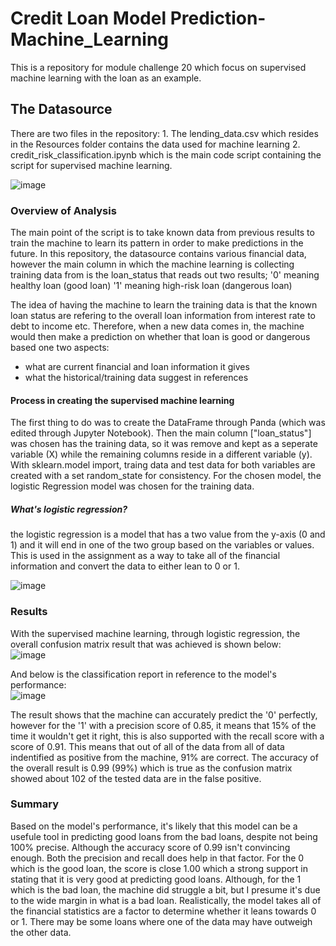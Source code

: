 # Credit Loan Model Prediction-Machine_Learning
This is a repository for module challenge 20 which focus on supervised machine learning with the loan as an example.

<h2> The Datasource</h2>
There are two files in the repository:
1. The lending_data.csv which resides in the Resources folder contains the data used for machine learning
2. credit_risk_classification.ipynb which is the main code script containing the script for supervised machine learning. </br>

![image](https://github.com/Nisloen/Assignment-20-Machine-Learning/assets/134130254/c9cfddeb-9921-4e28-aae3-dd3e4b064745)


<h3> Overview of Analysis</h3>
The main point of the script is to take known data from previous results to train the machine to learn its pattern in order to 
make predictions in the future. In this repository, the datasource contains various financial data, however the main column in which the machine learning is collecting training data from 
is the loan_status that reads out two results;
'0' meaning healthy loan (good loan)
'1' meaning high-risk loan (dangerous loan)

The idea of having the machine to learn the training data is that the known loan status are refering to the overall loan information from interest rate to debt to income etc. Therefore, when
a new data comes in, the machine would then make a prediction on whether that loan is good or dangerous based one two aspects:
- what are current financial and loan information it gives
- what the historical/training data suggest in references

<h4>Process in creating the supervised machine learning</h4>
The first thing to do was to create the DataFrame through Panda (which was edited through Jupyter Notebook). Then the main column ["loan_status"] was chosen has the training data, so it was remove 
and kept as a seperate variable (X) while the remaining columns reside in a different variable (y).
With sklearn.model import, traing data and test data for both variables are created with a set random_state for consistency.
For the chosen model, the logistic Regression model was chosen for the training data.

<h5> What's logistic regression?</h5>
the logistic regression is a model that has a two value from the y-axis (0 and 1) and it will end in one of the two group based on the variables or values. This is used in the assignment as a way to take
all of the financial information and convert the data to either lean to 0 or 1. </br>

![image](https://github.com/Nisloen/Assignment-20-Machine-Learning/assets/134130254/b0d7ae43-0319-47c5-9765-747aa61f37ca)


### Results
With the supervised machine learning, through logistic regression, the overall confusion matrix result that was achieved is shown below: </br>
![image](https://github.com/Nisloen/Assignment-20-Machine-Learning/assets/134130254/15be2132-7ef2-4dc8-8498-c1f078b1e6e1)

And below is the classification report in reference to the model's performance: </br>
![image](https://github.com/Nisloen/Assignment-20-Machine-Learning/assets/134130254/906263d5-a15e-4aef-a344-68176adf80a8)

The result shows that the machine can accurately predict the '0' perfectly, however for the '1' with a precision score of 0.85, it means that 15% of the time it wouldn't get it right, this is also supported
with the recall score with a score of 0.91. This means that out of all of the data from all of data indentified as positive from the machine, 91% are correct. The accuracy of the overall result is 0.99 (99%)
which is true as the confusion matrix showed about 102 of the tested data are in the false positive. 

### Summary

Based on the model's performance, it's likely that this model can be a usefule tool in predicting good loans from the bad loans, despite not being 100% precise. Although the accuracy score of 0.99 isn't convincing
enough. Both the precision and recall does help in that factor. For the 0 which is the good loan, the score is close 1.00 which a strong support in stating that it is very good at predicting good loans.
Although, for the 1 which is the bad loan, the machine did struggle a bit, but I presume it's due to the wide margin in what is a bad loan.
Realistically, the model takes all of the financial statistics are a factor to determine whether it leans towards 0 or 1. There may be some loans where one of the data may have outweigh the other data.
